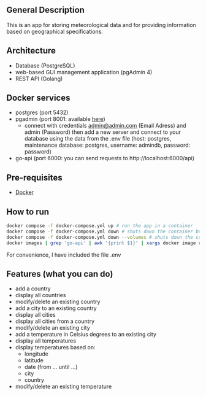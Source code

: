 ## General Description
This is an app for storing meteorological data and for providing information based on geographical specifications.

## Architecture
- Database (PostgreSQL)
- web-based GUI management application (pgAdmin 4)
- REST API (Golang)

## Docker services
- postgres (port 5432)
- pgadmin (port 8001: available [here](http://localhost:8001/))
    - connect with credentials admin@admin.com (Email Adress) and admin (Password) then add a new server and connect to your database using the data from the .env file (host: postgres, maintenance database:  postgres, username: admindb, password: password)
- go-api (port 6000: you can send requests to http://localhost:6000/api)

## Pre-requisites
-   [Docker](https://docs.docker.com/engine/install/)

## How to run

```bash
docker compose -f docker-compose.yml up # run the app in a container
docker compose -f docker-compose.yml down # shuts down the container but keeps the volumes
docker compose -f docker-compose.yml down --volumes # shuts down the container and deletes the volumes (the database will be empty)
docker images | grep 'go-api' | awk '{print $1}' | xargs docker image rm # remove the api image
```
For convenience, I have included the file .env

## Features (what you can do)
- add a country
- display all countries
- modify/delete an existing country
- add a city to an existing country
- display all cities
- display all cities from a country
- modify/delete an existing city
- add a temperature in Celsius degrees to an existing city
- display all temperatures
- display temperatures based on:
    - longitude
    - latitude
    - date (from ... until ...)
    - city
    - country
- modify/delete an existing temperature
